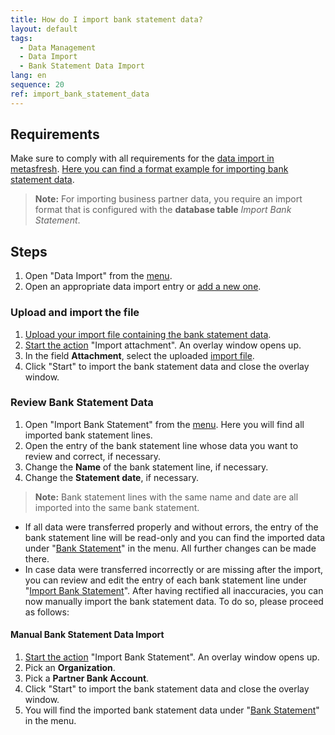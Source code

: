 ```yaml
---
title: How do I import bank statement data?
layout: default
tags:
  - Data Management
  - Data Import
  - Bank Statement Data Import
lang: en
sequence: 20
ref: import_bank_statement_data
---
```


## Requirements
Make sure to comply with all requirements for the [data import in metasfresh](Data_import_metasfresh). [Here you can find a format example for importing bank statement data](Import_format_example_bank_statement).
 >**Note:** For importing business partner data, you require an import format that is configured with the **database table** *Import Bank Statement*.

## Steps
1. Open "Data Import" from the [menu](Menu).
1. Open an appropriate data import entry or [add a new one](add_new_data_import_entry).

### Upload and import the file
1. [Upload your import file containing the bank statement data](File_handling).
1. [Start the action](StartAction) "Import attachment". An overlay window opens up.
1. In the field **Attachment**, select the uploaded [import file](Import_file_useful_tips).
1. Click "Start" to import the bank statement data and close the overlay window.

### Review Bank Statement Data
1. Open "Import Bank Statement" from the [menu](Menu). Here you will find all imported bank statement lines.
1. Open the entry of the bank statement line whose data you want to review and correct, if necessary.
1. Change the **Name** of the bank statement line, if necessary.
1. Change the **Statement date**, if necessary.
 >**Note:** Bank statement lines with the same name and date are all imported into the same bank statement.

- If all data were transferred properly and without errors, the entry of the bank statement line will be read-only and you can find the imported data under "[Bank Statement](Menu)" in the menu. All further changes can be made there.
- In case data were transferred incorrectly or are missing after the import, you can review and edit the entry of each bank statement line under "[Import Bank Statement](Menu)". After having rectified all inaccuracies, you can now manually import the bank statement data. To do so, please proceed as follows:

#### Manual Bank Statement Data Import
1. [Start the action](StartAction) "Import Bank Statement". An overlay window opens up.
1. Pick an **Organization**.
1. Pick a **Partner Bank Account**.
1. Click "Start" to import the bank statement data and close the overlay window.
1. You will find the imported bank statement data under "[Bank Statement](Menu)" in the menu.
